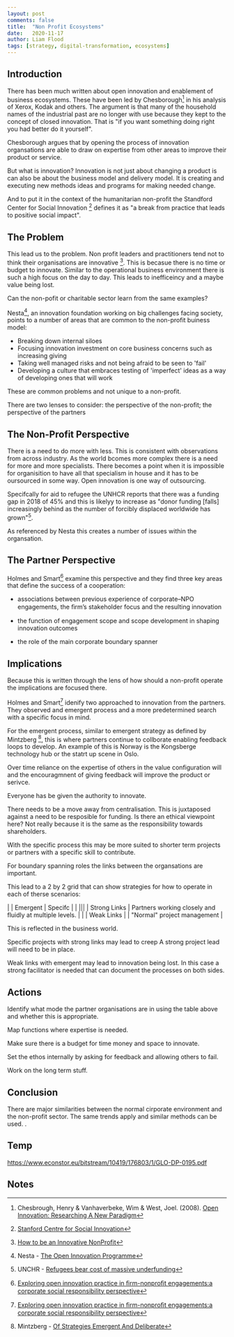 ```yaml
---
layout: post
comments: false
title:  "Non Profit Ecosystems"
date:   2020-11-17
author: Liam Flood
tags: [strategy, digital-transformation, ecosystems]
---
```



## Introduction

There has been much written about open innovation and enablement of business ecosystems. These have been led by Chesborough[^f1] in his analysis of Xerox, Kodak and others. The argument is that many of the household names of the industrial past are no longer with use because they kept to the concept of closed innovation. That is "if you want something doing right you had better do it yourself". 

Chesborough argues that by opening the process of innovation organsations are able to draw on expertise from other areas to improve their product or service.

But what is innovation? Innovation is not just about changing a product is can also be about the business model and delivery model. It is creating and executing new methods ideas and programs for making needed change. 

And to put it in the context of the humanitarian non-profit the Standford Center for Social Innovation [^f2] defines it as "a break from practice that leads to positive social impact".  

## The Problem

This lead us to the problem. Non profit leaders and practitioners tend not to think their organisations are innovative [^f3]. This is becasue there is no time or budget to innovate. Similar to the operational business environment there is such a high focus on the day to day. This leads to inefficeincy and a maybe value being lost. 

Can the non-pofit or charitable sector learn from the same examples?

Nesta[^f4], an innovation foundation working on big challenges facing society, points to a number of areas that are common to the non-profit buiness model: 

* Breaking down internal siloes
* Focusing innovation investment on core business concerns such as increasing giving
* Taking well managed risks and not being afraid to be seen to 'fail'
* Developing a culture that embraces testing of 'imperfect' ideas as a way of developing ones that will work

These are common problems and not unique to a non-profit. 

There are two lenses to consider: the perspective of the non-profit; the perspective of the partners

## The Non-Profit Perspective

There is a need to do more with less. This is consistent with observations from across industry. As the world bcomes more complex there is a need for more and more specialists. There becomes a point when it is impossible for organisition to have all that specialism in house and it has to be oursourced in some way. Open innovation is one way of outsourcing. 

Specifcally for aid to refugee the UNHCR reports that there was a funding gap in 2018 of 45% and this is likelyy to increase as "donor funding [falls] increasingly behind as the number of forcibly displaced worldwide has grown"[^f5]. 

As referenced by Nesta this creates a number of issues within the organsation. 


## The Partner Perspective

Holmes and Smart[^f6] examine this perspective and they find three key areas that define the success of a cooperation: 

* associations between previous experience of corporate–NPO engagements, the ﬁrm’s stakeholder focus and the resulting innovation

* the function of engagement scope and scope development in shaping innovation outcomes

* the role of the main corporate boundary spanner



## Implications

Because this is written through the lens of how should a non-profit operate the implications are focused there. 

Holmes and Smart[^f6] idenify two approached to innovation from the partners. They observed and emergent process and a more predetermined search with a specific focus in mind. 

For the emergent process, similar to emergent strategy as defined by Mintzberg [^f7], this is where partners continue to collborate enabling feedback loops to develop. An example of this is Norway is the Kongsberge technology hub or the statrt up scene in Oslo. 

Over time reliance on the expertise of others in the value configuration will and the encouragmnent of giving feedback will improve the product or serivce.

Everyone has be given the authority to innovate. 

There needs to be a move away from centralisation. This is juxtaposed against a need to be resposible for funding. Is there an ethical viewpoint here? Not really because it is the same as the responsibility towards shareholders. 

With the specific process this may be more suited to shorter term projects or partners with a specific skill to contribute. 


For boundary spanning roles the links between the organsations are important. 


This lead to a 2 by 2 grid that can show strategies for how to operate in each of therse scenarios:

|            |   Emergent |  Specifc | 
| |||
| Strong Links	 |    Partners working closely and fluidly at multiple levels.  |   |
| Weak Links	 |     |  "Normal" project management  |


This is reflected in the business world. 

Specific projects with strong links may lead to creep
A strong project lead will need to be in place. 

Weak links with emergent may lead to innovation being lost. 
In this case a strong facilitator is needed that can document the processes on both sides. 

## Actions

Identify what mode the partner organisations are in using the table above and whether this is appropriate. 

Map functions where expertise is needed. 

Make sure there is a budget for time money and space to innovate. 

Set the ethos internally by asking for feedback and allowing others to fail. 

Work on the long term stuff. 

## Conclusion

There are major similarities between the normal cirporate environment and the non-profit sector. The same trends apply and similar methods can be used. 
. 

## Temp
https://www.econstor.eu/bitstream/10419/176803/1/GLO-DP-0195.pdf


## Notes 
[^f1]: Chesbrough, Henry & Vanhaverbeke, Wim & West, Joel. (2008). [Open Innovation: Researching A New Paradigm](https://www.researchgate.net/publication/232957368_Open_Innovation_Researching_A_New_Paradigm)
[^f2]: [Stanford Centre for Social Innovation](https://www.gsb.stanford.edu/faculty-research/centers-initiatives/csi)
[^f3]: [How to be an Innovative NonProfit](https://youtu.be/9AHSgpH2Cfo)
[^f4]: Nesta - [The Open Innovation Programme](https://www.nesta.org.uk/report/the-open-innovation-programme-blog-series/)
[^f5]: UNCHR - [Refugees bear cost of massive underfunding](https://www.unhcr.org/news/briefing/2018/10/5bbc57d94/refugees-bear-cost-massive-underfunding.html)
[^f6]: [Exploring open innovation practice in ﬁrm-nonproﬁt engagements:a corporate social responsibility perspective](https://www.academia.edu/22387365/Exploring_open_innovation_practice_in_firm_nonprofit_engagements_a_corporate_social_responsibility_perspective)
[^f7]: Mintzberg - [Of Strategies Emergent And Deliberate](http://strategy.sjsu.edu/www.stable/B290/reading/Mintzberg,%20H,%201985,%20Strategic%20Management%20Journal.%206%20pp%20257-272.pdf)
